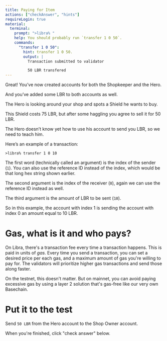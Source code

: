 ```yaml
---
title: Paying for Item
actions: ["checkAnswer", "hints"]
requireLogin: true
material:
  terminal:
    prompt: ">libra% "
    help: You should probably run `transfer 1 0 50`.
    commands:
      "transfer 1 0 50":
        hint: transfer 1 0 50.
        output: |
          Transaction submitted to validator

          50 LBR transfered
---
```


Great! You’ve now created accounts for both the Shopkeeper and the Hero.

And you’ve added some LBR to both accounts as well.

The Hero is looking around your shop and spots a Shield he wants to buy.

This Shield costs 75 LBR, but after some haggling you agree to sell it for 50
LBR.

The Hero doesn’t know yet how to use his account to send you LBR, so we need to
teach him.

Here’s an example of a transaction:

```
>libra% transfer 1 0 10
```

The first word (technically called an argument) is the index of the sender
(`1`). You can also use the reference ID instead of the index, which would be
that long hex string shown earlier.

The second argument is the index of the receiver (`0`), again we can use the
reference ID instead as well.

The third argument is the amount of LBR to be sent (`10`).

So in this example, the account with index 1 is sending the account with index 0
an amount equal to 10 LBR.

# Gas, what is it and who pays?

On Libra, there's a transaction fee every time a transaction happens. This is
paid in units of _gas_. Every time you send a transaction, you can set a desired
price per each gas, and a maximum amount of gas you're willing to pay for. The
validators will prioritize higher gas transactions and send those along faster.

On the testnet, this doesn't matter. But on mainnet, you can avoid paying
excessive gas by using a layer 2 solution that's gas-free like our very own
Basechain.

# Put it to the test

Send `50 LBR` from the Hero account to the Shop Owner account.

When you're finished, click "check answer" below.
